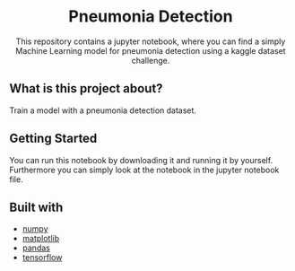 <h1 align="center">Pneumonia Detection</h1>

<p align="center">
This repository contains a jupyter notebook, where you can find a simply Machine Learning model for pneumonia detection using a kaggle dataset challenge.
</p>


##  What is this project about?
Train a model with a pneumonia detection dataset.


## Getting Started
You can run this notebook by downloading it and running it by yourself.
Furthermore you can simply look at the notebook in the jupyter notebook file.


##  Built with
- [numpy](https://numpy.org/)
- [matplotlib](https://matplotlib.org/)
- [pandas](https://pandas.pydata.org/)
- [tensorflow](https://www.tensorflow.org/)
